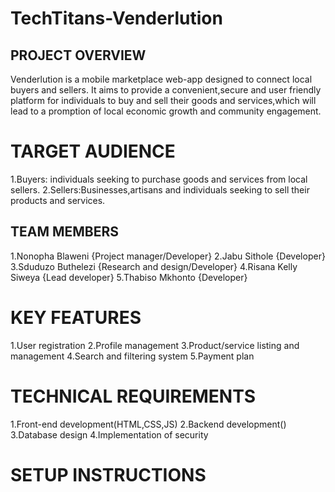 # TechTitans-Venderlution

## PROJECT OVERVIEW
Venderlution is a mobile marketplace web-app designed to connect local buyers and sellers.
It aims to provide a convenient,secure and user friendly platform for individuals to buy and sell their goods and services,which will lead to a promption of local economic growth and community engagement.

# TARGET AUDIENCE
1.Buyers: individuals seeking to purchase goods and services from local sellers.
2.Sellers:Businesses,artisans and individuals seeking to sell their products and services.

## TEAM MEMBERS 
1.Nonopha Blaweni {Project manager/Developer}
2.Jabu Sithole {Developer}
3.Sduduzo Buthelezi {Research and design/Developer}
4.Risana Kelly Siweya {Lead developer}
5.Thabiso Mkhonto {Developer}

# KEY FEATURES 
1.User registration 
2.Profile management 
3.Product/service listing and management 
4.Search and filtering system 
5.Payment plan

# TECHNICAL REQUIREMENTS 
1.Front-end development(HTML,CSS,JS)
2.Backend development()
3.Database design
4.Implementation of security

# SETUP INSTRUCTIONS 






